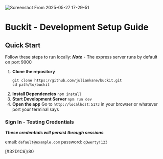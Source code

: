 

![Screenshot From 2025-05-27 17-29-51](https://github.com/user-attachments/assets/2397299a-ab76-4014-9625-f7fc92c0c60b)


# Buckit - Development Setup Guide

## Quick Start
Follow these steps to run locally:
***Note*** - The express server runs by default on port 9000

1. **Clone the repository**
   ```
   git clone https://github.com/juliankane/buckit.git
   cd path/to/buckit
   ```
2. **Install Dependencies**
  `npm install`
4. **Start Development Server**
  `npm run dev`
6. **Open the app**
   Go to `http://localhost:5173` in your browser or whatever port your terminal says



### Sign In - Testing Credentials
  ***These credentials will persist through sessions***

  email: `default@example.com`
  password: `qQwerty!123`
  
  
  
  [#32D1C6]/80
  
